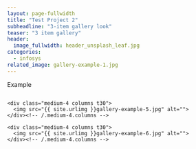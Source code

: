 ```yaml
---
layout: page-fullwidth
title: "Test Project 2"
subheadline: "3-item gallery look"
teaser: "3 item gallery"
header:
  image_fullwidth: header_unsplash_leaf.jpg
categories:
  - infosys
related_image: gallery-example-1.jpg
---
```


Example

<div class="row">
    <div class="medium-4 columns t30">
    <img src="{{ site.urlimg }}gallery-example-4.jpg" alt="">
    </div><!-- /.medium-4.columns -->

    <div class="medium-4 columns t30">
      <img src="{{ site.urlimg }}gallery-example-5.jpg" alt="">
    </div><!-- /.medium-4.columns -->

    <div class="medium-4 columns t30">
      <img src="{{ site.urlimg }}gallery-example-6.jpg" alt="">
    </div><!-- /.medium-4.columns -->

</div><!-- /.row -->


[1]: http://foundation.zurb.com/docs/components/grid.html
